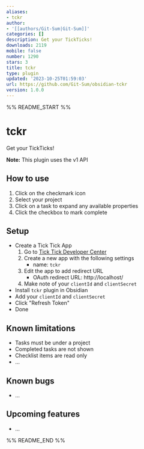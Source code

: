 ```yaml
---
aliases:
- tckr
author:
- '[[authors/Git-Sum|Git-Sum]]'
categories: []
description: Get your TickTicks!
downloads: 2119
mobile: false
number: 1290
stars: 3
title: tckr
type: plugin
updated: '2023-10-25T01:59:03'
url: https://github.com/Git-Sum/obsidian-tckr
version: 1.0.0
---
```


%% README_START %%

# tckr

Get your TickTicks!

**Note:** This plugin uses the v1 API

## How to use
1. Click on the checkmark icon
2. Select your project
3. Click on a task to expand any available properties
4. Click the checkbox to mark complete

## Setup

- Create a Tick Tick App
	1. Go to [Tick Tick Developer Center](https://developer.ticktick.com/manage)
	2. Create a new app with the following settings
		- name: `tckr`
	3. Edit the app to add redirect URL
		- OAuth redirect URL: http://localhost/
	4. Make note of your `clientId` and `clientSecret`
- Install `tckr` plugin in Obsidian
- Add your `clientId` and `clientSecret`
- Click "Refresh Token"
- Done

## Known limitations
- Tasks must be under a project
- Completed tasks are not shown
- Checklist items are read only
- ...

## Known bugs
- ...

## Upcoming features
- ...


%% README_END %%
